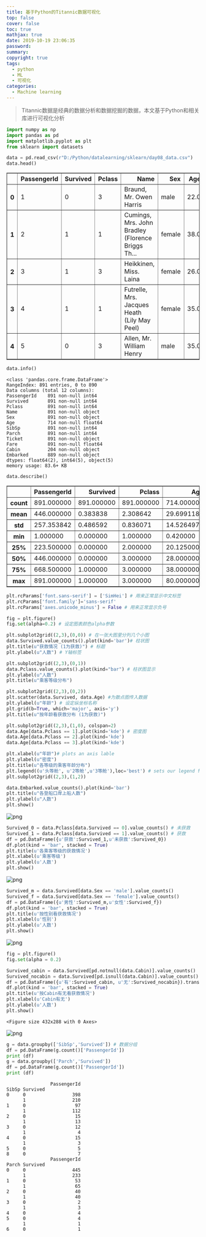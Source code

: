 ```yaml
---
title: 基于Python的Titannic数据可视化
top: false
cover: false
toc: true
mathjax: true
date: 2019-10-19 23:06:35
password:
summary:
copyright: true
tags:
  - python
  - ML
  - 可视化
categories:
  - Machine learning
---
```


>Titannic数据是经典的数据分析和数据挖掘的数据，本文基于Python和相关库进行可视化分析

```python
import numpy as np
import pandas as pd
import matplotlib.pyplot as plt
from sklearn import datasets
```


```python
data = pd.read_csv(r"D:/Python/datalearning/sklearn/day08_data.csv")
data.head()
```

<!--MORE-->


<div>
<style scoped>
    .dataframe tbody tr th:only-of-type {
        vertical-align: middle;
    }
    .dataframe tbody tr th {
        vertical-align: top;
    }

    .dataframe thead th {
        text-align: right;
    }

</style>

<table border="1" class="dataframe">
  <thead>
    <tr style="text-align: right;">
      <th></th>
      <th>PassengerId</th>
      <th>Survived</th>
      <th>Pclass</th>
      <th>Name</th>
      <th>Sex</th>
      <th>Age</th>
      <th>SibSp</th>
      <th>Parch</th>
      <th>Ticket</th>
      <th>Fare</th>
      <th>Cabin</th>
      <th>Embarked</th>
    </tr>
  </thead>
  <tbody>
    <tr>
      <th>0</th>
      <td>1</td>
      <td>0</td>
      <td>3</td>
      <td>Braund, Mr. Owen Harris</td>
      <td>male</td>
      <td>22.0</td>
      <td>1</td>
      <td>0</td>
      <td>A/5 21171</td>
      <td>7.2500</td>
      <td>NaN</td>
      <td>S</td>
    </tr>
    <tr>
      <th>1</th>
      <td>2</td>
      <td>1</td>
      <td>1</td>
      <td>Cumings, Mrs. John Bradley (Florence Briggs Th...</td>
      <td>female</td>
      <td>38.0</td>
      <td>1</td>
      <td>0</td>
      <td>PC 17599</td>
      <td>71.2833</td>
      <td>C85</td>
      <td>C</td>
    </tr>
    <tr>
      <th>2</th>
      <td>3</td>
      <td>1</td>
      <td>3</td>
      <td>Heikkinen, Miss. Laina</td>
      <td>female</td>
      <td>26.0</td>
      <td>0</td>
      <td>0</td>
      <td>STON/O2. 3101282</td>
      <td>7.9250</td>
      <td>NaN</td>
      <td>S</td>
    </tr>
    <tr>
      <th>3</th>
      <td>4</td>
      <td>1</td>
      <td>1</td>
      <td>Futrelle, Mrs. Jacques Heath (Lily May Peel)</td>
      <td>female</td>
      <td>35.0</td>
      <td>1</td>
      <td>0</td>
      <td>113803</td>
      <td>53.1000</td>
      <td>C123</td>
      <td>S</td>
    </tr>
    <tr>
      <th>4</th>
      <td>5</td>
      <td>0</td>
      <td>3</td>
      <td>Allen, Mr. William Henry</td>
      <td>male</td>
      <td>35.0</td>
      <td>0</td>
      <td>0</td>
      <td>373450</td>
      <td>8.0500</td>
      <td>NaN</td>
      <td>S</td>
    </tr>
  </tbody>
</table>

</div>


```python
data.info()
```

    <class 'pandas.core.frame.DataFrame'>
    RangeIndex: 891 entries, 0 to 890
    Data columns (total 12 columns):
    PassengerId    891 non-null int64
    Survived       891 non-null int64
    Pclass         891 non-null int64
    Name           891 non-null object
    Sex            891 non-null object
    Age            714 non-null float64
    SibSp          891 non-null int64
    Parch          891 non-null int64
    Ticket         891 non-null object
    Fare           891 non-null float64
    Cabin          204 non-null object
    Embarked       889 non-null object
    dtypes: float64(2), int64(5), object(5)
    memory usage: 83.6+ KB

```python
data.describe()
```




<div>
<style scoped>
    .dataframe tbody tr th:only-of-type {
        vertical-align: middle;
    }
    .dataframe tbody tr th {
        vertical-align: top;
    }

    .dataframe thead th {
        text-align: right;
    }

</style>

<table border="1" class="dataframe">
  <thead>
    <tr style="text-align: right;">
      <th></th>
      <th>PassengerId</th>
      <th>Survived</th>
      <th>Pclass</th>
      <th>Age</th>
      <th>SibSp</th>
      <th>Parch</th>
      <th>Fare</th>
    </tr>
  </thead>
  <tbody>
    <tr>
      <th>count</th>
      <td>891.000000</td>
      <td>891.000000</td>
      <td>891.000000</td>
      <td>714.000000</td>
      <td>891.000000</td>
      <td>891.000000</td>
      <td>891.000000</td>
    </tr>
    <tr>
      <th>mean</th>
      <td>446.000000</td>
      <td>0.383838</td>
      <td>2.308642</td>
      <td>29.699118</td>
      <td>0.523008</td>
      <td>0.381594</td>
      <td>32.204208</td>
    </tr>
    <tr>
      <th>std</th>
      <td>257.353842</td>
      <td>0.486592</td>
      <td>0.836071</td>
      <td>14.526497</td>
      <td>1.102743</td>
      <td>0.806057</td>
      <td>49.693429</td>
    </tr>
    <tr>
      <th>min</th>
      <td>1.000000</td>
      <td>0.000000</td>
      <td>1.000000</td>
      <td>0.420000</td>
      <td>0.000000</td>
      <td>0.000000</td>
      <td>0.000000</td>
    </tr>
    <tr>
      <th>25%</th>
      <td>223.500000</td>
      <td>0.000000</td>
      <td>2.000000</td>
      <td>20.125000</td>
      <td>0.000000</td>
      <td>0.000000</td>
      <td>7.910400</td>
    </tr>
    <tr>
      <th>50%</th>
      <td>446.000000</td>
      <td>0.000000</td>
      <td>3.000000</td>
      <td>28.000000</td>
      <td>0.000000</td>
      <td>0.000000</td>
      <td>14.454200</td>
    </tr>
    <tr>
      <th>75%</th>
      <td>668.500000</td>
      <td>1.000000</td>
      <td>3.000000</td>
      <td>38.000000</td>
      <td>1.000000</td>
      <td>0.000000</td>
      <td>31.000000</td>
    </tr>
    <tr>
      <th>max</th>
      <td>891.000000</td>
      <td>1.000000</td>
      <td>3.000000</td>
      <td>80.000000</td>
      <td>8.000000</td>
      <td>6.000000</td>
      <td>512.329200</td>
    </tr>
  </tbody>
</table>

</div>


```python
plt.rcParams['font.sans-serif'] = ['SimHei'] # 用来正常显示中文标签
plt.rcParams['font.family']='sans-serif' 
plt.rcParams['axes.unicode_minus'] = False # 用来正常显示负号

fig = plt.figure()
fig.set(alpha=0.2) # 设定图表颜色alpha参数

plt.subplot2grid((2,3),(0,0)) # 在一张大图里分列几个小图
data.Survived.value_counts().plot(kind='bar')# 柱状图
plt.title(u"获救情况 (1为获救)") # 标题
plt.ylabel(u"人数") # Y轴标签

plt.subplot2grid((2,3),(0,1))
data.Pclass.value_counts().plot(kind="bar") # 柱状图显示
plt.ylabel(u"人数")
plt.title(u"乘客等级分布")

plt.subplot2grid((2,3),(0,2))
plt.scatter(data.Survived, data.Age) #为散点图传入数据
plt.ylabel(u"年龄") # 设定纵坐标名称
plt.grid(b=True, which='major', axis='y')
plt.title(u"按年龄看获救分布 (1为获救)")

plt.subplot2grid((2,3),(1,0), colspan=2)
data.Age[data.Pclass == 1].plot(kind='kde') # 密度图
data.Age[data.Pclass == 2].plot(kind='kde')
data.Age[data.Pclass == 3].plot(kind='kde')

plt.xlabel(u"年龄")# plots an axis lable
plt.ylabel(u"密度")
plt.title(u"各等级的乘客年龄分布")
plt.legend((u'头等舱', u'2等舱',u'3等舱'),loc='best') # sets our legend for our graph.
plt.subplot2grid((2,3),(1,2))

data.Embarked.value_counts().plot(kind='bar')
plt.title(u"各登船口岸上船人数")
plt.ylabel(u"人数")
plt.show()
```


![png](https://s2.ax1x.com/2019/10/20/KuSI9e.md.png)



```python
Survived_0 = data.Pclass[data.Survived == 0].value_counts() # 未获救
Survived_1 = data.Pclass[data.Survived == 1].value_counts() # 获救
df = pd.DataFrame({u'获救':Survived_1,u'未获救':Survived_0})
df.plot(kind = 'bar', stacked = True)
plt.title(u'各乘客等级的获救情况')
plt.xlabel(u'乘客等级')
plt.ylabel(u'人数')
plt.show()
```


![png](https://s2.ax1x.com/2019/10/20/KuSLHP.png)



```python
Survived_m = data.Survived[data.Sex == 'male'].value_counts()
Survived_f = data.Survived[data.Sex == 'female'].value_counts()
df = pd.DataFrame({u'男性':Survived_m,u'女性':Survived_f})
df.plot(kind = 'bar', stacked = True)
plt.title(u'按性别看获救情况')
plt.xlabel(u'性别')
plt.ylabel(u'人数')
plt.show()

```


![png](https://s2.ax1x.com/2019/10/20/KuSjN8.md.png)



```python
fig = plt.figure()
fig.set(alpha = 0.2)

Survived_cabin = data.Survived[pd.notnull(data.Cabin)].value_counts()
Survived_nocabin = data.Survived[pd.isnull(data.Cabin)].value_counts()
df = pd.DataFrame({u'有':Survived_cabin, u'无':Survived_nocabin}).transpose()
df.plot(kind = 'bar', stacked = True)
plt.title(u'按Cabin有无看获救情况')
plt.xlabel(u'Cabin有无')
plt.ylabel(u'人数')
plt.show()

```


    <Figure size 432x288 with 0 Axes>


![png](https://s2.ax1x.com/2019/10/20/KupS3Q.png)



```python
g = data.groupby(['SibSp','Survived']) # 数据分组
df = pd.DataFrame(g.count()['PassengerId'])
print (df)
g = data.groupby(['Parch','Survived'])
df = pd.DataFrame(g.count()['PassengerId'])
print (df)

```

                    PassengerId
    SibSp Survived             
    0     0                 398
          1                 210
    1     0                  97
          1                 112
    2     0                  15
          1                  13
    3     0                  12
          1                   4
    4     0                  15
          1                   3
    5     0                   5
    8     0                   7
                    PassengerId
    Parch Survived             
    0     0                 445
          1                 233
    1     0                  53
          1                  65
    2     0                  40
          1                  40
    3     0                   2
          1                   3
    4     0                   4
    5     0                   4
          1                   1
    6     0                   1
